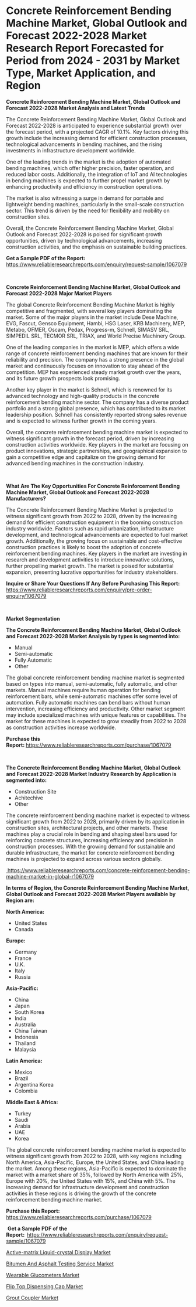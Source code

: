 <p><h1>Concrete Reinforcement Bending Machine Market, Global Outlook and Forecast 2022-2028 Market Research Report Forecasted for Period from 2024 -  2031 by Market Type, Market Application, and Region</h1></p><p><strong>Concrete Reinforcement Bending Machine Market, Global Outlook and Forecast 2022-2028 Market Analysis and Latest Trends</strong></p>
<p><p>The Concrete Reinforcement Bending Machine Market, Global Outlook and Forecast 2022-2028 is anticipated to experience substantial growth over the forecast period, with a projected CAGR of 10.1%. Key factors driving this growth include the increasing demand for efficient construction processes, technological advancements in bending machines, and the rising investments in infrastructure development worldwide.</p><p>One of the leading trends in the market is the adoption of automated bending machines, which offer higher precision, faster operation, and reduced labor costs. Additionally, the integration of IoT and AI technologies in bending machines is expected to further propel market growth by enhancing productivity and efficiency in construction operations.</p><p>The market is also witnessing a surge in demand for portable and lightweight bending machines, particularly in the small-scale construction sector. This trend is driven by the need for flexibility and mobility on construction sites.</p><p>Overall, the Concrete Reinforcement Bending Machine Market, Global Outlook and Forecast 2022-2028 is poised for significant growth opportunities, driven by technological advancements, increasing construction activities, and the emphasis on sustainable building practices.</p></p>
<p><strong>Get a Sample PDF of the Report:&nbsp;</strong> <a href="https://www.reliableresearchreports.com/enquiry/request-sample/1067079">https://www.reliableresearchreports.com/enquiry/request-sample/1067079</a></p>
<p>&nbsp;</p>
<p><strong>Concrete Reinforcement Bending Machine Market, Global Outlook and Forecast 2022-2028 Major Market Players</strong></p>
<p><p>The global Concrete Reinforcement Bending Machine Market is highly competitive and fragmented, with several key players dominating the market. Some of the major players in the market include Dese Machine, EVG, Fascut, Gensco Equipment, Hambi, HSG Laser, KRB Machinery, MEP, Metabo, OFMER, Oscam, Pedax, Progress-m, Schnell, SIMASV SRL, SIMPEDIL SRL, TECMOR SRL, TRIAX, and World Precise Machinery Group.</p><p>One of the leading companies in the market is MEP, which offers a wide range of concrete reinforcement bending machines that are known for their reliability and precision. The company has a strong presence in the global market and continuously focuses on innovation to stay ahead of the competition. MEP has experienced steady market growth over the years, and its future growth prospects look promising.</p><p>Another key player in the market is Schnell, which is renowned for its advanced technology and high-quality products in the concrete reinforcement bending machine sector. The company has a diverse product portfolio and a strong global presence, which has contributed to its market leadership position. Schnell has consistently reported strong sales revenue and is expected to witness further growth in the coming years.</p><p>Overall, the concrete reinforcement bending machine market is expected to witness significant growth in the forecast period, driven by increasing construction activities worldwide. Key players in the market are focusing on product innovations, strategic partnerships, and geographical expansion to gain a competitive edge and capitalize on the growing demand for advanced bending machines in the construction industry.</p></p>
<p>&nbsp;</p>
<p><strong>What Are The Key Opportunities For Concrete Reinforcement Bending Machine Market, Global Outlook and Forecast 2022-2028 Manufacturers?</strong></p>
<p><p>The Concrete Reinforcement Bending Machine Market is projected to witness significant growth from 2022 to 2028, driven by the increasing demand for efficient construction equipment in the booming construction industry worldwide. Factors such as rapid urbanization, infrastructure development, and technological advancements are expected to fuel market growth. Additionally, the growing focus on sustainable and cost-effective construction practices is likely to boost the adoption of concrete reinforcement bending machines. Key players in the market are investing in research and development activities to introduce innovative solutions, further propelling market growth. The market is poised for substantial expansion, presenting lucrative opportunities for industry stakeholders.</p></p>
<p><strong>Inquire or Share Your Questions If Any Before Purchasing This Report:</strong> <a href="https://www.reliableresearchreports.com/enquiry/pre-order-enquiry/1067079">https://www.reliableresearchreports.com/enquiry/pre-order-enquiry/1067079</a></p>
<p>&nbsp;</p>
<p><strong>Market Segmentation</strong></p>
<p><strong>The Concrete Reinforcement Bending Machine Market, Global Outlook and Forecast 2022-2028 Market Analysis by types is segmented into:</strong></p>
<p><ul><li>Manual</li><li>Semi-automatic</li><li>Fully Automatic</li><li>Other</li></ul></p>
<p><p>The global concrete reinforcement bending machine market is segmented based on types into manual, semi-automatic, fully automatic, and other markets. Manual machines require human operation for bending reinforcement bars, while semi-automatic machines offer some level of automation. Fully automatic machines can bend bars without human intervention, increasing efficiency and productivity. Other market segment may include specialized machines with unique features or capabilities. The market for these machines is expected to grow steadily from 2022 to 2028 as construction activities increase worldwide.</p></p>
<p><strong>Purchase this Report:&nbsp;</strong><a href="https://www.reliableresearchreports.com/purchase/1067079">https://www.reliableresearchreports.com/purchase/1067079</a></p>
<p>&nbsp;</p>
<p><strong>The Concrete Reinforcement Bending Machine Market, Global Outlook and Forecast 2022-2028 Market Industry Research by Application is segmented into:</strong></p>
<p><ul><li>Construction Site</li><li>Achitechive</li><li>Other</li></ul></p>
<p><p>The concrete reinforcement bending machine market is expected to witness significant growth from 2022 to 2028, primarily driven by its application in construction sites, architectural projects, and other markets. These machines play a crucial role in bending and shaping steel bars used for reinforcing concrete structures, increasing efficiency and precision in construction processes. With the growing demand for sustainable and durable infrastructure, the market for concrete reinforcement bending machines is projected to expand across various sectors globally.</p></p>
<p><a href="https://www.reliableresearchreports.com/concrete-reinforcement-bending-machine-market-in-global-r1067079">&nbsp;https://www.reliableresearchreports.com/concrete-reinforcement-bending-machine-market-in-global-r1067079</a></p>
<p><strong>In terms of Region, the Concrete Reinforcement Bending Machine Market, Global Outlook and Forecast 2022-2028 Market Players available by Region are:</strong></p>
<p>
    <p> <strong> North America: </strong>
        <ul>
            <li>United States</li>
            <li>Canada</li>
        </ul>
        </p> 
    <p> <strong> Europe: </strong>
        <ul>
            <li>Germany</li>
            <li>France</li>
            <li>U.K.</li>
            <li>Italy</li>
            <li>Russia</li>
        </ul>
        </p> 
    <p> <strong> Asia-Pacific: </strong>
        <ul>
            <li>China</li>
            <li>Japan</li>
            <li>South Korea</li>
            <li>India</li>
            <li>Australia</li>
            <li>China Taiwan</li>
            <li>Indonesia</li>
            <li>Thailand</li>
            <li>Malaysia</li>
        </ul>
        </p> 
    <p> <strong> Latin America: </strong>
        <ul>
            <li>Mexico</li>
            <li>Brazil</li>
            <li>Argentina Korea</li>
            <li>Colombia</li>
        </ul>
        </p> 
    <p> <strong> Middle East & Africa: </strong>
        <ul>
            <li>Turkey</li>
            <li>Saudi</li>
            <li>Arabia</li>
            <li>UAE</li>
            <li>Korea</li>
        </ul>
    </p>
    </p>
<p><p>The global concrete reinforcement bending machine market is expected to witness significant growth from 2022 to 2028, with key regions including North America, Asia-Pacific, Europe, the United States, and China leading the market. Among these regions, Asia-Pacific is expected to dominate the market with a market share of 35%, followed by North America with 25%, Europe with 20%, the United States with 15%, and China with 5%. The increasing demand for infrastructure development and construction activities in these regions is driving the growth of the concrete reinforcement bending machine market.</p></p>
<p><strong>Purchase this Report: </strong><a href="https://www.reliableresearchreports.com/purchase/1067079">https://www.reliableresearchreports.com/purchase/1067079</a></p>
<p>&nbsp;<strong>Get a Sample PDF of the Report:&nbsp;&nbsp;</strong><a href="https://www.reliableresearchreports.com/enquiry/request-sample/1067079">https://www.reliableresearchreports.com/enquiry/request-sample/1067079</a></p>
<p><strong></strong></p>
<p><p><a href="https://www.linkedin.com/pulse/global-active-matrix-liquid-crystal-display-market-status-t7ike">Active-matrix Liquid-crystal Display Market</a></p><p><a href="https://www.linkedin.com/pulse/global-bitumen-asphalt-testing-service-market-analysis-ijkbe">Bitumen And Asphalt Testing Service Market</a></p><p><a href="https://medium.com/@audieyost2008/wearable-glucometers-market-size-is-growing-at-cagr-of-7-5-aacc76cb5a1c">Wearable Glucometers Market</a></p><p><a href="https://github.com/trameciabutler45/Market-Research-Report-List-1/blob/main/flip-top-dispensing-cap-market.md">Flip Top Dispensing Cap Market</a></p><p><a href="https://medium.com/@djjdj3773/grout-coupler-market-size-market-segmentation-market-trends-and-growth-analysis-forecast-till-ada8d70bb71a">Grout Coupler Market</a></p></p>